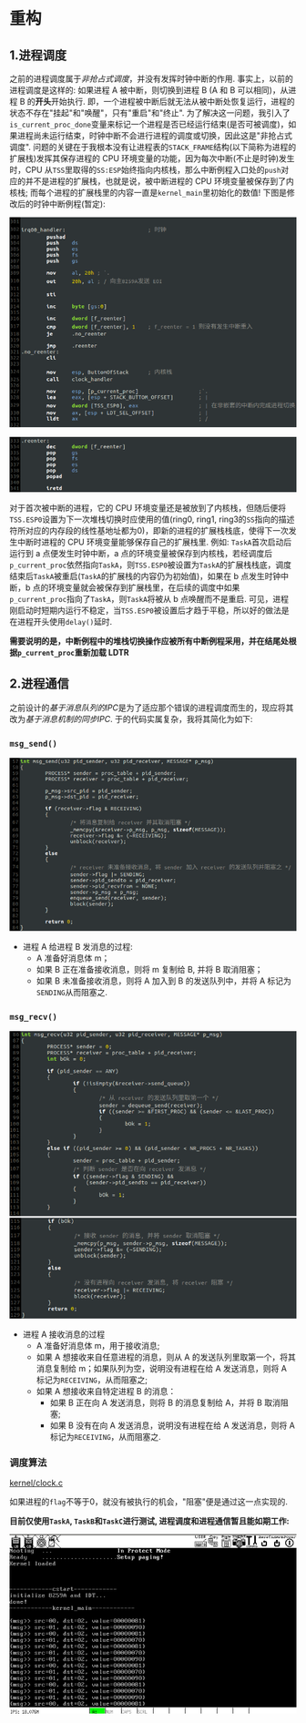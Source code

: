 # 重构

## 1.进程调度
之前的进程调度属于*非抢占式调度*，并没有发挥时钟中断的作用. 事实上，以前的进程调度是这样的: 如果进程 A 被中断，则切换到进程 B (A 和 B 可以相同)，从进程 B 的**开头**开始执行. 即，一个进程被中断后就无法从被中断处恢复运行，进程的状态不存在"挂起"和"唤醒"，只有"重启"和"终止". 为了解决这一问题，我引入了`is_current_proc_done`变量来标记一个进程是否已经运行结束(是否可被调度)，如果进程尚未运行结束，时钟中断不会进行进程的调度或切换，因此这是"非抢占式调度". 问题的关键在于我根本没有让进程表的`STACK_FRAME`结构(以下简称为进程的扩展栈)发挥其保存进程的 CPU 环境变量的功能，因为每次中断(不止是时钟)发生时，CPU 从`TSS`里取得的`SS:ESP`始终指向内核栈，那么中断例程入口处的`push`对应的并不是进程的扩展栈，也就是说，被中断进程的 CPU 环境变量被保存到了内核栈; 而每个进程的扩展栈里的内容一直是`kernel_main`里初始化的数值! 下图是修改后的时钟中断例程(暂定):

![irq00_handler1](screenshot/irq00_handler1.png)

![irq00_handler2](screenshot/irq00_handler2.png)

对于首次被中断的进程，它的 CPU 环境变量还是被放到了内核栈，但随后便将`TSS.ESP0`设置为下一次堆栈切换时应使用的值(ring0, ring1, ring3的`SS`指向的描述符所对应的内存段的线性基地址都为0)，即新的进程的扩展栈栈底，使得下一次发生中断时进程的 CPU 环境变量能够保存自己的扩展栈里. 例如: `TaskA`首次启动后运行到 a 点便发生时钟中断，a 点的环境变量被保存到内核栈，若经调度后`p_current_proc`依然指向`TaskA`，则`TSS.ESP0`被设置为`TaskA`的扩展栈栈底，调度结束后`TaskA`被重启(`TaskA`的扩展栈的内容仍为初始值)，如果在 b 点发生时钟中断，b 点的环境变量就会被保存到扩展栈里，在后续的调度中如果`p_current_proc`指向了`TaskA`，则`TaskA`将被从 b 点唤醒而不是重启. 可见，进程刚启动时短期内运行不稳定，当`TSS.ESP0`被设置后才趋于平稳，所以好的做法是在进程开头使用`delay()`延时.

**需要说明的是，中断例程中的堆栈切换操作应被所有中断例程采用，并在结尾处根据`p_current_proc`重新加载 LDTR**

## 2.进程通信
之前设计的*基于消息队列的IPC*是为了适应那个错误的进程调度而生的，现应将其改为*基于消息机制的同步IPC*. 于的代码实属复杂，我将其简化为如下:

### `msg_send()`

![msg_send](screenshot/msg_send.png)

- 进程 A 给进程 B 发消息的过程:
    - A 准备好消息体 m；
    - 如果 B 正在准备接收消息，则将 m 复制给 B, 并将 B 取消阻塞；
    - 如果 B 未准备接收消息，则将 A 加入到 B 的发送队列中，并将 A 标记为`SENDING`从而阻塞之.

### `msg_recv()`

![msg_recv1](screenshot/msg_recv1.png)
![msg_recv2](screenshot/msg_recv2.png)

- 进程 A 接收消息的过程
    - A 准备好消息体 m，用于接收消息;
    - 如果 A 想接收来自任意进程的消息，则从 A 的发送队列里取第一个，将其消息复制给 m；如果队列为空，说明没有进程在给 A 发送消息，则将 A 标记为`RECEIVING`，从而阻塞之;
    - 如果 A 想接收来自特定进程 B 的消息：
        - 如果 B 正在向 A 发送消息，则将 B 的消息复制给 A，并将 B 取消阻塞;
        - 如果 B 没有在向 A 发送消息，说明没有进程在给 A 发送消息，则将 A 标记为`RECEIVING`，从而阻塞之.

### 调度算法
[kernel/clock.c](kernel/clock.c)

如果进程的`flag`不等于0，就没有被执行的机会，"阻塞"便是通过这一点实现的.

**目前仅使用`TaskA`, `TaskB`和`TaskC`进行测试, 进程调度和进程通信暂且能如期工作:**

![ipc](screenshot/ipc.png)



